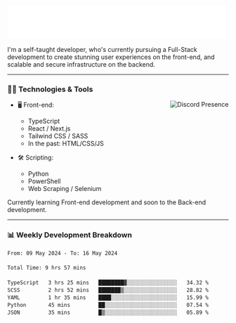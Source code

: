 <img src="assets/wave.svg" alt=":wave:" />

I'm a self-taught developer, who's currently pursuing a Full-Stack development to create stunning user experiences on the front-end, and scalable and secure infrastructure on the backend.

---

### 🧑‍💻 Technologies & Tools

<a href="https://discord.com/users/414304208649453568" target="_blank" rel="nofollow">
   <img src="https://lanyard-profile-readme.vercel.app/api/414304208649453568?idleMessage=Probably%20doing%20something%20else..." alt="Discord Presence" align="right">
</a>

- 🖥️ Front-end:

  - TypeScript
  - React / Next.js
  - Tailwind CSS / SASS
  - In the past: HTML/CSS/JS

- 🛠 Scripting:

  - Python
  - PowerShell
  - Web Scraping / Selenium

Currently learning Front-end development and soon to the Back-end development.

---

### 📊 Weekly Development Breakdown

<!-- ![ccrsxx's GitHub Stats](https://github-readme-stats.vercel.app/api?username=ccrsxx&count_private=true&theme=tokyonight) -->
<!-- ![ccrsxx's Top Langs](https://github-readme-stats.vercel.app/api/top-langs/?username=ccrsxx&hide=lua,java,html&theme=tokyonight) -->

<!--START_SECTION:waka-->

```txt
From: 09 May 2024 - To: 16 May 2024

Total Time: 9 hrs 57 mins

TypeScript   3 hrs 25 mins   ████████▓░░░░░░░░░░░░░░░░   34.32 %
SCSS         2 hrs 52 mins   ███████▒░░░░░░░░░░░░░░░░░   28.82 %
YAML         1 hr 35 mins    ████░░░░░░░░░░░░░░░░░░░░░   15.99 %
Python       45 mins         ██░░░░░░░░░░░░░░░░░░░░░░░   07.54 %
JSON         35 mins         █▒░░░░░░░░░░░░░░░░░░░░░░░   05.89 %
```

<!--END_SECTION:waka-->
